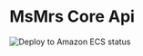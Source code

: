 # MsMrs Core Api
![Deploy to Amazon ECS status](https://github.com/MsMrs-Alliance-Private-Limited/core-api/actions/workflows/aws-dev.yml/badge.svg)
